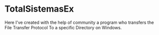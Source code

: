 # TotalSistemasEx
Here I've created with the help of community a program who transfers the File Transfer Protocol To a specific Directory on Windows.
